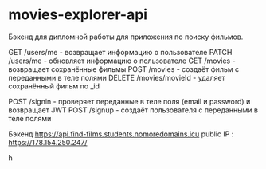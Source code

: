 # movies-explorer-api

Бэкенд для дипломной работы для приложения по поиску фильмов.

GET /users/me - возвращает информацию о пользователе 
PATCH /users/me - обновляет информацию о пользователе 
GET /movies - возвращает сохранённые фильмы
POST /movies - создаёт фильм с переданными в теле полями
DELETE /movies/movieId - удаляет сохранённый фильм по _id

POST /signin - проверяет переданные в теле поля (email и password) и возвращает JWT
POST /signup - создаёт пользователя с переданными в теле полями

Бэкенд https://api.find-films.students.nomoredomains.icu
public IP : https://178.154.250.247/

h
